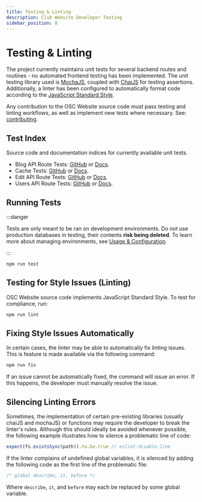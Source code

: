 ```yaml
---
title: Testing & Linting
description: Club Website Developer Testing
sidebar_position: 8
---
```


# Testing & Linting

The project currently maintains unit tests for several backend routes and routines - no automated frontend testing has been implemented. The unit testing library used is [MochaJS](https://mochajs.org/), coupled with [ChaiJS](https://www.chaijs.com/) for testing assertions. Additionally, a linter has been configured to automatically format code according to the [JavaScript Standard Style](https://standardjs.com/).

Any contribution to the OSC Website source code must pass testing and linting workflows, as well as implement new tests where necessary. See: [contributing](https://github.com/ufosc/Club_Website_2/blob/main/CONTRIBUTING.md).

## Test Index

Source code and documentation indices for currently available unit tests.

 * Blog API Route Tests: [GitHub](https://github.com/ufosc/Club_Website_2/blob/main/test/blog.spec.js) or [Docs](/docs/website/Developers/API/blog).
 * Cache Tests: [GitHub](https://github.com/ufosc/Club_Website_2/blob/main/test/cache.spec.js) or [Docs](/docs/website/Developers/caching).
 * Edit API Route Tests: [GitHub](https://github.com/ufosc/Club_Website_2/blob/main/test/edit.spec.js) or [Docs](/docs/website/Developers/API/edit).
 * Users API Route Tests: [GitHub](https://github.com/ufosc/Club_Website_2/blob/main/test/users.spec.js) or [Docs](/docs/website/Developers/API/users).

## Running Tests
:::danger

Tests are only meant to be ran on development environments. Do not use production databases in testing, their contents <b>risk being deleted</b>. To learn more about managing environments, see [Usage & Configuration](/docs/website/Developers/configuration).

:::

```bash
npm run test
```

## Testing for Style Issues (Linting)

OSC Website source code implements JavaScript Standard Style. To test for compliance, run:

```bash
npm run lint
```

## Fixing Style Issues Automatically

In certain cases, the linter may be able to automatically fix linting issues. This is feature is made available via the following command:
```bash
npm run fix
```

If an issue cannot be automatically fixed, the command will issue an error. If this happens, the developer must manually resolve the issue.

## Silencing Linting Errors

Sometimes, the implementation of certain pre-existing libraries (usually chaiJS and mochaJS) or functions may require the developer to break the linter's rules. Although this should ideally be avoided whenever possible, the following example illustrates how to silence a problematic line of code:
```js
expect(fs.existsSync(path)).to.be.true // eslint-disable-line
```

If the linter complains of undefined global variables, it is silenced by adding the following code as the first line of the problematic file:
```js title="First Line of Code"
/* global describe, it, before */
```

Where `describe`, `it`, and `before` may each be replaced by some global variable.
